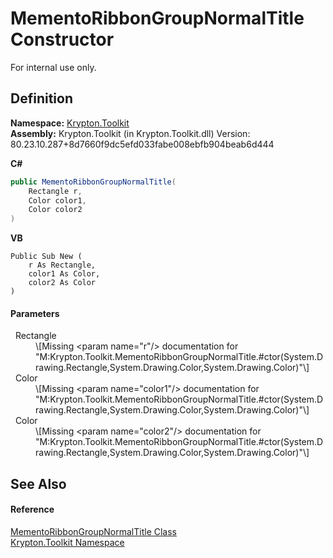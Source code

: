 # MementoRibbonGroupNormalTitle Constructor


For internal use only.



## Definition
**Namespace:** <a href="79d2eac2-21f4-54ff-7552-b20c33c30600.md">Krypton.Toolkit</a>  
**Assembly:** Krypton.Toolkit (in Krypton.Toolkit.dll) Version: 80.23.10.287+8d7660f9dc5efd033fabe008ebfb904beab6d444

**C#**
``` C#
public MementoRibbonGroupNormalTitle(
	Rectangle r,
	Color color1,
	Color color2
)
```
**VB**
``` VB
Public Sub New ( 
	r As Rectangle,
	color1 As Color,
	color2 As Color
)
```



#### Parameters
<dl><dt>  Rectangle</dt><dd>\[Missing &lt;param name="r"/&gt; documentation for "M:Krypton.Toolkit.MementoRibbonGroupNormalTitle.#ctor(System.Drawing.Rectangle,System.Drawing.Color,System.Drawing.Color)"\]</dd><dt>  Color</dt><dd>\[Missing &lt;param name="color1"/&gt; documentation for "M:Krypton.Toolkit.MementoRibbonGroupNormalTitle.#ctor(System.Drawing.Rectangle,System.Drawing.Color,System.Drawing.Color)"\]</dd><dt>  Color</dt><dd>\[Missing &lt;param name="color2"/&gt; documentation for "M:Krypton.Toolkit.MementoRibbonGroupNormalTitle.#ctor(System.Drawing.Rectangle,System.Drawing.Color,System.Drawing.Color)"\]</dd></dl>

## See Also


#### Reference
<a href="18e33894-f7c3-b61e-d58a-138cf9324230.md">MementoRibbonGroupNormalTitle Class</a>  
<a href="79d2eac2-21f4-54ff-7552-b20c33c30600.md">Krypton.Toolkit Namespace</a>  
